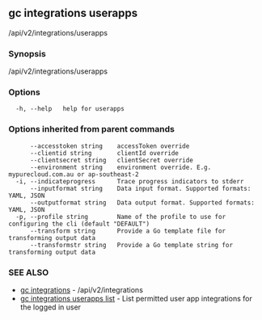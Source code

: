 ## gc integrations userapps

/api/v2/integrations/userapps

### Synopsis

/api/v2/integrations/userapps

### Options

```
  -h, --help   help for userapps
```

### Options inherited from parent commands

```
      --accesstoken string    accessToken override
      --clientid string       clientId override
      --clientsecret string   clientSecret override
      --environment string    environment override. E.g. mypurecloud.com.au or ap-southeast-2
  -i, --indicateprogress      Trace progress indicators to stderr
      --inputformat string    Data input format. Supported formats: YAML, JSON
      --outputformat string   Data output format. Supported formats: YAML, JSON
  -p, --profile string        Name of the profile to use for configuring the cli (default "DEFAULT")
      --transform string      Provide a Go template file for transforming output data
      --transformstr string   Provide a Go template string for transforming output data
```

### SEE ALSO

* [gc integrations](gc_integrations.html)	 - /api/v2/integrations
* [gc integrations userapps list](gc_integrations_userapps_list.html)	 - List permitted user app integrations for the logged in user


